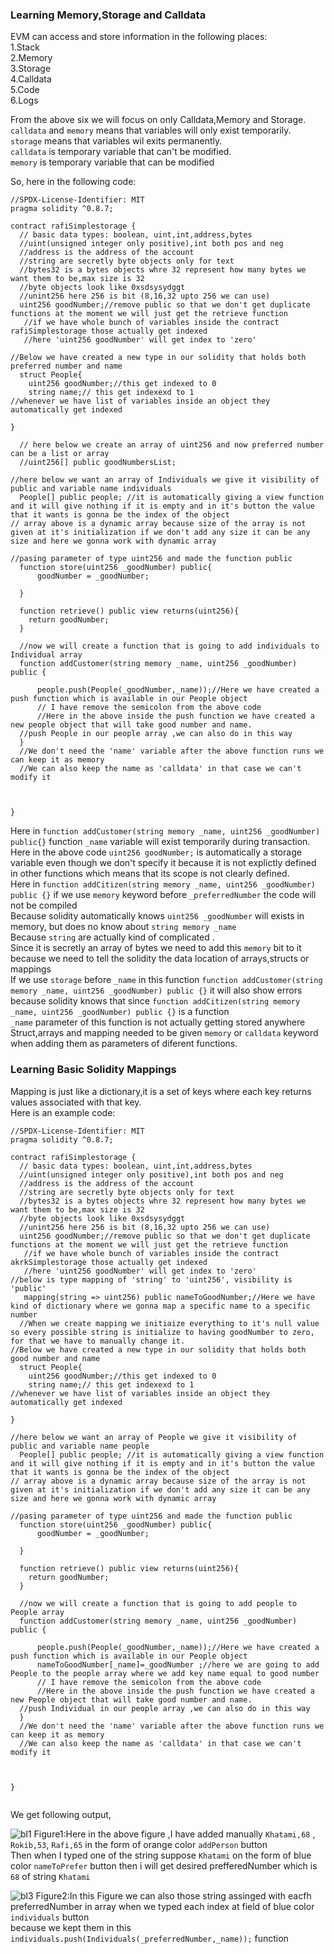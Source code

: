 ### Learning Memory,Storage and Calldata

EVM can access and store information in the following places:<br>
1.Stack<br>
2.Memory<br>
3.Storage<br>
4.Calldata<br>
5.Code<br>
6.Logs<br>

From the above six we will focus on only Calldata,Memory and Storage.
```calldata``` and ```memory``` means that variables will only exist temporarily.<br>
```storage``` means that variables wil exits permanently.<br>
```calldata``` is temporary variable that can't be modified.<br>
```memory``` is temporary variable that can be modified<br>


So, here in the following code:

```
//SPDX-License-Identifier: MIT
pragma solidity ^0.8.7;

contract rafiSimplestorage {
  // basic data types: boolean, uint,int,address,bytes
  //uint(unsigned integer only positive),int both pos and neg
  //address is the address of the account
  //string are secretly byte objects only for text
  //bytes32 is a bytes objects whre 32 represent how many bytes we want them to be,max size is 32
  //byte objects look like 0xsdsysydggt
  //unint256 here 256 is bit (8,16,32 upto 256 we can use)
  uint256 goodNumber;//remove public so that we don't get duplicate functions at the moment we will just get the retrieve function
   //if we have whole bunch of variables inside the contract rafiSimplestorage those actually get indexed
   //here 'uint256 goodNumber' will get index to 'zero'
  
//Below we have created a new type in our solidity that holds both preferred number and name 
  struct People{
    uint256 goodNumber;//this get indexed to 0
    string name;// this get indexexd to 1
//whenever we have list of variables inside an object they automatically get indexed

}

  // here below we create an array of uint256 and now preferred number can be a list or array
  //uint256[] public goodNumbersList;

//here below we want an array of Individuals we give it visibility of public and variable name individuals
  People[] public people; //it is automatically giving a view function and it will give nothing if it is empty and in it's button the value that it wants is gonna be the index of the object
// array above is a dynamic array because size of the array is not given at it's initialization if we don't add any size it can be any size and here we gonna work with dynamic array

//pasing parameter of type uint256 and made the function public
  function store(uint256 _goodNumber) public{
      goodNumber = _goodNumber;
    
  }

  function retrieve() public view returns(uint256){
    return goodNumber;
  }

  //now we will create a function that is going to add individuals to Individual array
  function addCustomer(string memory _name, uint256 _goodNumber) public {
      
      people.push(People(_goodNumber,_name));//Here we have created a push function which is available in our People object
      // I have remove the semicolon from the above code 
      //Here in the above inside the push function we have created a new people object that will take good number and name. 
  //push People in our people array ,we can also do in this way
  }
  //We don't need the 'name' variable after the above function runs we can keep it as memory
  //We can also keep the name as 'calldata' in that case we can't modify it 


  
}

```

Here in ```function addCustomer(string memory _name, uint256 _goodNumber) public{}``` function ```_name``` variable will exist temporarily during transaction.<br>
Here in the above code ```uint256 goodNumber;``` is automatically a storage variable even though we don't specify it because it is not explictly defined in other functions which means that its scope is not clearly defined.<br>
Here in ```function addCitizen(string memory _name, uint256 _goodNumber) public {}``` if we use ```memory``` keyword before ```_preferredNumber``` the code will not be compiled<br>
Because solidity automatically knows ```uint256 _goodNumber``` will exists in memory, but does no know about ```string memory _name```<br>
Because ```string``` are actually kind of complicated .<br>
Since it is secretly an array of bytes we need to add this ```memory``` bit to it because we need to tell the solidity the data location of arrays,structs or mappings<br>
If we use ```storage```  before  ```_name``` in this function ```function addCustomer(string memory _name, uint256 _goodNumber) public {}``` it will also show errors <br>
because solidity knows that since ```function addCitizen(string memory _name, uint256 _goodNumber) public {}```  is a function<br>
```_name``` parameter of this function is not actually getting stored anywhere<br>
Struct,arrays and mapping needed to be given ```memory``` or ```calldata``` keyword when adding them as parameters of diferent functions.<br>

### Learning Basic Solidity Mappings

Mapping is just like a dictionary,it is a set of keys where each key returns values associated with that key.<br>
Here is an example code:<br>
```
//SPDX-License-Identifier: MIT
pragma solidity ^0.8.7;

contract rafiSimplestorage {
  // basic data types: boolean, uint,int,address,bytes
  //uint(unsigned integer only positive),int both pos and neg
  //address is the address of the account
  //string are secretly byte objects only for text
  //bytes32 is a bytes objects whre 32 represent how many bytes we want them to be,max size is 32
  //byte objects look like 0xsdsysydggt
  //unint256 here 256 is bit (8,16,32 upto 256 we can use)
  uint256 goodNumber;//remove public so that we don't get duplicate functions at the moment we will just get the retrieve function
   //if we have whole bunch of variables inside the contract akrkSimplestorage those actually get indexed
   //here 'uint256 goodNumber' will get index to 'zero'
//below is type mapping of 'string' to 'uint256', visibility is 'public'
   mapping(string => uint256) public nameToGoodNumber;//Here we have kind of dictionary where we gonna map a specific name to a specific number
  //When we create mapping we initiaize everything to it's null value so every possible string is initialize to having goodNumber to zero, for that we have to manually change it.
//Below we have created a new type in our solidity that holds both good number and name 
  struct People{
    uint256 goodNumber;//this get indexed to 0
    string name;// this get indexexd to 1
//whenever we have list of variables inside an object they automatically get indexed

}

//here below we want an array of People we give it visibility of public and variable name people
  People[] public people; //it is automatically giving a view function and it will give nothing if it is empty and in it's button the value that it wants is gonna be the index of the object
// array above is a dynamic array because size of the array is not given at it's initialization if we don't add any size it can be any size and here we gonna work with dynamic array

//pasing parameter of type uint256 and made the function public
  function store(uint256 _goodNumber) public{
      goodNumber = _goodNumber;
    
  }

  function retrieve() public view returns(uint256){
    return goodNumber;
  }

  //now we will create a function that is going to add people to People array
  function addCustomer(string memory _name, uint256 _goodNumber) public {
      
      people.push(People(_goodNumber,_name));//Here we have created a push function which is available in our People object
      nameToGoodNumber[_name]=_goodNumber ;//here we are going to add People to the people array where we add key name equal to good number
      // I have remove the semicolon from the above code 
      //Here in the above inside the push function we have created a new People object that will take good number and name. 
  //push Individual in our people array ,we can also do in this way
  }
  //We don't need the 'name' variable after the above function runs we can keep it as memory
  //We can also keep the name as 'calldata' in that case we can't modify it 


  
}


```
 We get following output,<br>
 
![bl1](https://user-images.githubusercontent.com/89090776/227698505-f7a0f968-9a04-4d3a-b8c1-bfa397a66881.jpg)
Figure1:Here in the above figure ,I have added manually ```Khatami,68```  , ```Rokib,53```,  ```Rafi,65``` in the form of orange color ```addPerson``` button<br>
Then when I typed one of the string suppose ```Khatami``` on the form of blue color ```nameToPrefer``` button then i will get desired prefferedNumber which is ```68``` of string ```Khatami```<br>

![bl3](https://user-images.githubusercontent.com/89090776/227699802-a59ccd28-465e-4435-8d16-6150b53255a0.jpg)
Figure2:In this Figure we can also those string assinged with eacfh preferredNumber in array when we typed each index at field of blue color ```individuals``` button<br>
because we kept them in this  ```individuals.push(Individuals(_preferredNumber,_name));``` function







